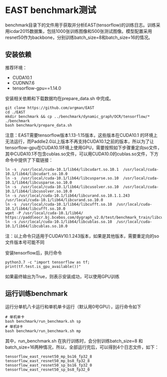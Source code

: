 
# EAST benchmark测试

benchmark目录下的文件用于获取并分析EAST(tensorflow)的训练日志。训练采用icdar2015数据集，包括1000张训练图像和500张测试图像。模型配置采用resnet50作为backbone，分别训练batch_size=8和batch_size=16的情况。


## 安装依赖

推荐环境：
- CUDA10.1
- CUDNN7.6
- tensorflow-gpu==1.14.0


安装相关依赖和下载数据均在prepare_data.sh 中完成。

```
git clone https://github.com/argman/EAST
cd ./EAST
mkdir benchmark && cp ../benchmark/dynamic_graph/OCR/tensorflow/* ./benchmark
bash benchmark/prepare_data.sh
```

注意：EAST需要tensorflow版本1.13-1.15版本，这些版本在CUDA10.1 的环境上无法运行，而Paddle2.0以上版本不再支持CUDA10.1之前的版本，所以为了让tensorflow-gpu在CUDA10.1环境上使用GPU，需要按照如下步骤重定向so文件，其中CUDA10.1不包含cublas.so文件，可以用CUDA10.0的cublas.so文件，下方命令中提供了下载链接：


```
ln -s  /usr/local/cuda-10.1/lib64/libcudart.so.10.1  /usr/local/cuda-10.1/lib64/libcudart.so.10.0
ln -s  /usr/local/cuda-10.1/lib64/libcusparse.so.10  /usr/local/cuda-10.1/lib64/libcusparse.so.10.0
ln -s  /usr/local/cuda-10.1/lib64/libcusolver.so.10  /usr/local/cuda-10.1/lib64/libcusolver.so.10.0
ln -s /usr/local/cuda-10.1/lib64/libcurand.so.10.1.1.243  /usr/local/cuda-10.1/lib64/libcurand.so.10.0
ln -s  /usr/local/cuda-10.1/lib64/libcufft.so.10  /usr/local/cuda-10.1/lib64/libcufft.so.10.0
wget -P /usr/local/cuda-10.1/lib64/  https://paddleocr.bj.bcebos.com/dygraph_v2.0/test/benchmark_train/libcublas.so.10
ln -s /usr/local/cuda-10.1/lib64/libcublas.so.10  /usr/local/cuda-10.1/lib64/libcublas.so.10.0
```
注：以上命令只适用于CUDAV10.1.243版本，如果是其他版本，需要重定向的so文件版本号可能不同

安装tensorflow后，执行命令
```
python3.7 -c "import tensorflow as tf; print(tf.test.is_gpu_available())"
```
如果最终输出为True，则表示安装成功，可以使用GPU训练




## 运行训练benchmark

运行分单机八卡运行和单机单卡运行（默认用0号GPU），运行命令如下

```
# 单机单卡
bash benchmark/run_benchmark.sh sp
# 单机8卡
bash benchmark/run_benchmark.sh mp
```

其中，run_benchmark.sh 在执行训练时，会分别训练batch_size=8 和batch_size=16两种情况，所以，全部运行完后，可以得到4个日志文件，如下：

```
tensorflow_east_resnet50_mp_bs16_fp32_8
tensorflow_east_resnet50_mp_bs8_fp32_8
tensorflow_east_resnet50_sp_bs16_fp32_0
tensorflow_east_resnet50_sp_bs8_fp32_0
```


